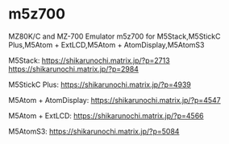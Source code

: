 # m5z700
MZ80K/C and MZ-700 Emulator m5z700 for M5Stack,M5StickC Plus,M5Atom + ExtLCD,M5Atom + AtomDisplay,M5AtomS3


M5Stack:
https://shikarunochi.matrix.jp/?p=2713
https://shikarunochi.matrix.jp/?p=2984

M5StickC Plus:
https://shikarunochi.matrix.jp/?p=4939

M5Atom + AtomDisplay:
https://shikarunochi.matrix.jp/?p=4547

M5Atom + ExtLCD:
https://shikarunochi.matrix.jp/?p=4566

M5AtomS3:
https://shikarunochi.matrix.jp/?p=5084
